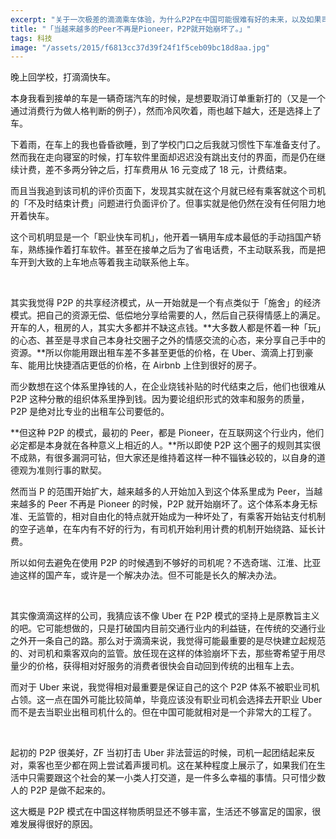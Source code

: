 ```yaml
---
excerpt: "关于一次极差的滴滴乘车体验，为什么P2P在中国可能很难有好的未来，以及如果司机接单的时候能够看订单来自什么客户端，他们一定能更好地开Uber。"
title: "「当越来越多的Peer不再是Pioneer，P2P就开始崩坏了。」"
tags: 科技
image: "/assets/2015/f6813cc37d39f24f1f5ceb09bc18d8aa.jpg"
---
```


晚上回学校，打滴滴快车。

本身我看到接单的车是一辆奇瑞汽车的时候，是想要取消订单重新打的（又是一个通过消费行为做人格判断的例子），然而冷风吹着，雨也越下越大，还是选择上了车。

下着雨，在车上的我也昏昏欲睡，到了学校门口之后我就习惯性下车准备支付了。然而我在走向寝室的时候，打车软件里面却迟迟没有跳出支付的界面，而是仍在继续计费，差不多两分钟之后，打车费用从 16 元变成了 18 元，计费结束。

而且当我追到该司机的评价页面下，发现其实就在这个月就已经有乘客就这个司机的「不及时结束计费」问题进行负面评价了。但事实就是他仍然在没有任何阻力地开着快车。

这个司机明显是一个「职业快车司机」，他开着一辆用车成本最低的手动挡国产轿车，熟练操作着打车软件。甚至在接单之后为了省电话费，不主动联系我，而是把车开到大致的上车地点等着我主动联系他上车。

<br>

其实我觉得 P2P 的共享经济模式，从一开始就是一个有点类似于「施舍」的经济模式。把自己的资源无偿、低偿地分享给需要的人，然后自己获得情感上的满足。开车的人，租房的人，其实大多都并不缺这点钱。**大多数人都是怀着一种「玩」的心态、甚至是寻求自己本身社交圈子之外的情感交流的心态，来分享自己手中的资源。**所以你能用跟出租车差不多甚至更低的价格，在 Uber、滴滴上打到豪车、能用比快捷酒店更低的价格，在 Airbnb 上住到很好的房子。

而少数想在这个体系里挣钱的人，在企业烧钱补贴的时代结束之后，他们也很难从 P2P 这种分散的组织体系里挣到钱。因为要论组织形式的效率和服务的质量，P2P 是绝对比专业的出租车公司要低的。

**但这种 P2P 的模式，最初的 Peer，都是 Pioneer，在互联网这个行业内，他们必定都是本身就在各种意义上相近的人。**所以即使 P2P 这个圈子的规则其实很不成熟，有很多漏洞可钻，但大家还是维持着这样一种不锱铢必较的，以自身的道德观为准则行事的默契。

然而当 P 的范围开始扩大，越来越多的人开始加入到这个体系里成为 Peer，当越来越多的 Peer 不再是 Pioneer 的时候，P2P 就开始崩坏了。这个体系本身无标准、无监管的，相对自由化的特点就开始成为一种坏处了，有乘客开始钻支付机制的空子逃单，在车内有不好的行为，有司机开始利用计费的机制开始绕路、延长计费。

所以如何去避免在使用 P2P 的时候遇到不够好的司机呢？不选奇瑞、江淮、比亚迪这样的国产车，或许是一个解决办法。但不可能是长久的解决办法。

<br>

其实像滴滴这样的公司，我猜应该不像 Uber 在 P2P 模式的坚持上是原教旨主义的吧。它可能想做的，只是打破国内目前交通行业内的利益链，在传统的交通行业之外开一条自己的路。那么对于滴滴来说，我觉得可能最重要的是尽快建立起规范的、对司机和乘客双向的监管。放任现在这样的体验崩坏下去，那些寄希望于用尽量少的价格，获得相对好服务的消费者很快会自动回到传统的出租车上去。

而对于 Uber 来说，我觉得相对最重要是保证自己的这个 P2P 体系不被职业司机占领。这一点在国外可能比较简单，毕竟应该没有职业司机会选择去开职业 Uber 而不是去当职业出租司机什么的。但在中国可能就相对是一个非常大的工程了。

<br>

起初的 P2P 很美好，ZF 当初打击 Uber 非法营运的时候，司机一起团结起来反对，乘客也至少都在网上尝试着声援司机。这在某种程度上展示了，如果我们在生活中只需要跟这个社会的某一小类人打交道，是一件多么幸福的事情。只可惜少数人的 P2P 是做不起来的。

这大概是 P2P 模式在中国这样物质明显还不够丰富，生活还不够富足的国家，很难发展得很好的原因。
